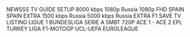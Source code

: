 NEWSSS
TV GUİDE
SETUP
8000 kbps 1080p Russia
1080p FHD SPAIN
SPAIN EXTRA
1500 kbps Russia
5000 kbps Russia
EXTRA
F1 SAVE
TV LISTING
LIGUE 1
BUNDESLIGA
SERIE A
5MBT 720P ACE 1 - ACE 2
EPL
TURKEY LIGA
F1-MOTOGP
UCL-UEFA
EUROLEAGUE

